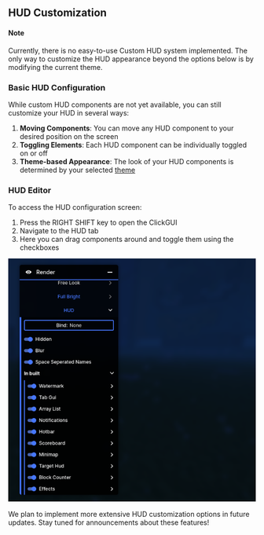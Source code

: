 ## HUD Customization

<div class="note js-note">
	<span class="note-close js-close">
		<i class="fa fa-times"></i>
	</span>
	<h4 class="note-title"> Note </h4>
	<p class="note-description">Currently, there is no easy-to-use Custom HUD system implemented. The only way to customize the HUD appearance beyond the options below is by modifying the current theme.</p>
</div>

### Basic HUD Configuration
While custom HUD components are not yet available, you can still customize your HUD in several ways:

1. **Moving Components**: You can move any HUD component to your desired position on the screen
2. **Toggling Elements**: Each HUD component can be individually toggled on or off
3. **Theme-based Appearance**: The look of your HUD components is determined by your selected [theme](docs/Theme%20System/Overview)

### HUD Editor
To access the HUD configuration screen:

1. Press the RIGHT SHIFT key to open the ClickGUI
2. Navigate to the HUD tab
3. Here you can drag components around and toggle them using the checkboxes

![HUD Configuration](/images/hud-configuration.png)

We plan to implement more extensive HUD customization options in future updates. Stay tuned for announcements about these features!